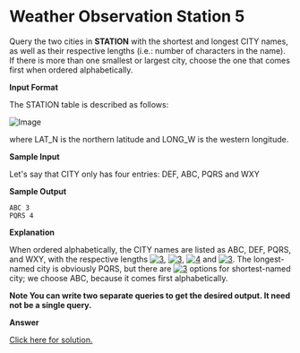 # Weather Observation Station 5

Query the two cities in **STATION** with the shortest and longest CITY names, as well as their respective lengths (i.e.: number of characters in the name). If there is more than one smallest or largest city, choose the one that comes first when ordered alphabetically.

**Input Format**

The STATION table is described as follows:

![Image](https://s3.amazonaws.com/hr-challenge-images/9336/1449345840-5f0a551030-Station.jpg)

where LAT_N is the northern latitude and LONG_W is the western longitude.

**Sample Input**

Let's say that CITY only has four entries: DEF, ABC, PQRS and WXY

**Sample Output**

```
ABC 3
PQRS 4
```

**Explanation**

When ordered alphabetically, the CITY names are listed as ABC, DEF, PQRS, and WXY, with the respective lengths  <a href="https://www.codecogs.com/eqnedit.php?latex=3" target="_blank"><img src="https://latex.codecogs.com/gif.latex?3" title="3" /></a>, <a href="https://www.codecogs.com/eqnedit.php?latex=3" target="_blank"><img src="https://latex.codecogs.com/gif.latex?3" title="3" /></a>, <a href="https://www.codecogs.com/eqnedit.php?latex=4" target="_blank"><img src="https://latex.codecogs.com/gif.latex?4" title="4" /></a> and <a href="https://www.codecogs.com/eqnedit.php?latex=3" target="_blank"><img src="https://latex.codecogs.com/gif.latex?3" title="3" /></a>. The longest-named city is obviously PQRS, but there are <a href="https://www.codecogs.com/eqnedit.php?latex=3" target="_blank"><img src="https://latex.codecogs.com/gif.latex?3" title="3" /></a> options for shortest-named city; we choose ABC, because it comes first alphabetically.

**Note
You can write two separate queries to get the desired output. It need not be a single query.**

**Answer**

[Click here for solution.](https://github.com/Autumn-grass/hackerrank_sql_practice/blob/master/Easy/Basic%20selection/A10.sql)
